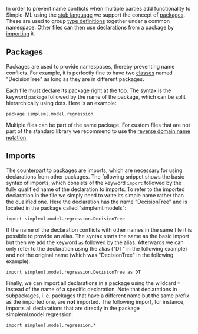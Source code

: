 In order to prevent name conflicts when multiple parties add functionality to Simple-ML using the [stub language](./Stub-Language) we support the concept of [packages](#packages). These are used to group [type definitions](./Stub-Language:-Types) together under a common namespace. Other files can then use declarations from a package by [importing](#imports) it.

## Packages

Packages are used to provide namespaces, thereby preventing name conflicts. For example, it is perfectly fine to have two [classes](./Stub-Language:-Classes) named "DecisionTree" as long as they are in different packages.

Each file must declare its package right at the top. The syntax is the keyword `package` followed by the name of the package, which can be split hierarchically using dots. Here is an example:

    package simpleml.model.regression

Multiple files can be part of the same package. For custom files that are not part of the standard library we recommend to use the [reverse domain name notation](https://en.wikipedia.org/wiki/Reverse_domain_name_notation).

## Imports

The counterpart to packages are imports, which are necessary for using declarations from other packages. The following snippet shows the basic syntax of imports, which consists of the keyword `import` followed by the fully qualified name of the declaration to imports. To refer to the imported declaration in the file we simply need to write its simple name rather than the qualified one. Here the declaration has the name "DecisionTree" and is located in the package called "simpleml.models":

    import simpleml.model.regression.DecisionTree

If the name of the declaration conflicts with other names in the same file it is possible to provide an alias. The syntax starts the same as the basic import but then we add the keyword `as` followed by the alias. Afterwards we can only refer to the declaration using the alias ("DT" in the following example) and not the original name (which was "DecisionTree" in the following example):

    import simpleml.model.regression.DecisionTree as DT

Finally, we can import all declarations in a package using the wildcard `*` instead of the name of a specific declaration. Note that declarations in subpackages, i. e. packages that have a different name but the same prefix as the imported one, are **not** imported. The following import, for instance, imports all declarations that are directly in the package simpleml.model.regression:

    import simpleml.model.regression.*